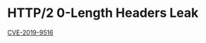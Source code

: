 # HTTP/2 0-Length Headers Leak

[CVE-2019-9516](https://cve.mitre.org/cgi-bin/cvename.cgi?name=CVE-2019-9516)
